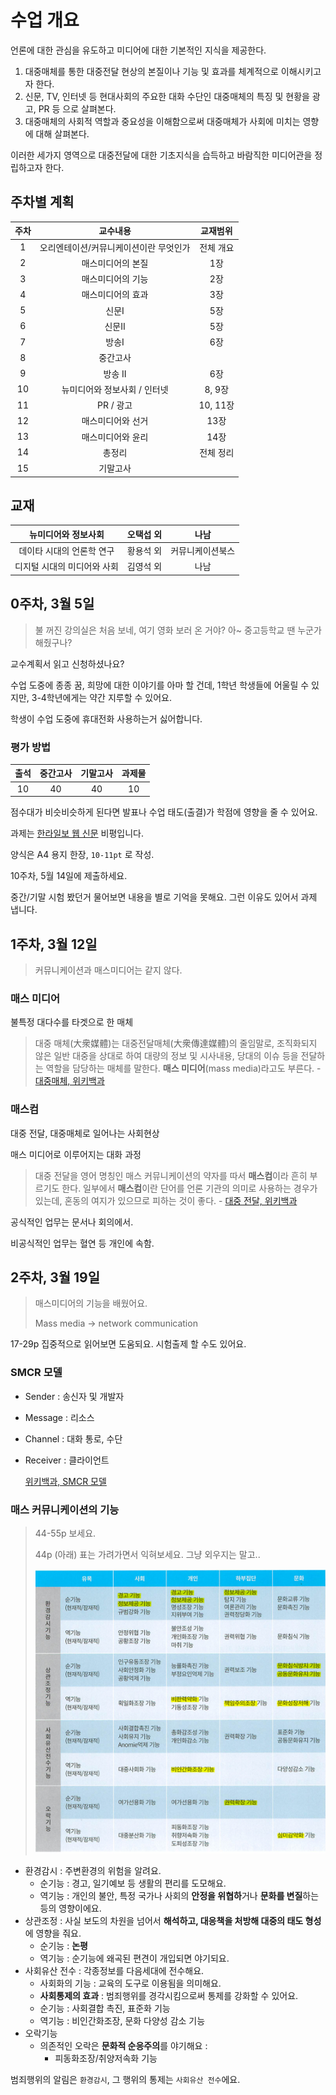 # 수업 개요
언론에 대한 관심을 유도하고 미디어에 대한 기본적인 지식을 제공한다.

1. 대중매체를 통한 대중전달 현상의 본질이나 기능 및 효과를 체계적으로 이해시키고자 한다.
2. 신문, TV, 인터넷 등 현대사회의 주요한 대화 수단인 대중매체의 특징 및 현황을 광고, PR 등 으로 살펴본다.
3. 대중매체의 사회적 역할과 중요성을 이해함으로써 대중매체가 사회에 미치는 영향에 대해 살펴본다.

이러한 세가지 영역으로 대중전달에 대한 기초지식을 습득하고 바람직한 미디어관을 정립하고자 한다.

## 주차별 계획
| 주차 | 교수내용 | 교재범위 |
|:--:|:--:|:--:|
| 1 | 오리엔테이션/커뮤니케이션이란 무엇인가 | 전체 개요 |
| 2 | 매스미디어의 본질 | 1장 |
| 3 | 매스미디어의 기능 | 2장 |
| 4 | 매스미디어의 효과 | 3장 |
| 5 | 신문I | 5장 |
| 6 | 신문II | 5장 |
| 7 | 방송I | 6장 |
| 8 | 중간고사 |  |
| 9 | 방송 II | 6장 |
| 10 | 뉴미디어와 정보사회 / 인터넷 | 8, 9장 |
| 11 | PR / 광고 | 10, 11장 |
| 12 | 매스미디어와 선거 | 13장 |
| 13 | 매스미디어와 윤리 | 14장 |
| 14 | 총정리 | 전체 정리 |
| 15 | 기말고사 |  |

## 교재
| 뉴미디어와 정보사회 | 오택섭 외 | 나남 |
|:--:|:---:|:--:|
| 데이타 시대의 언론학 연구 | 황용석 외 | 커뮤니케이션북스 |
| 디지털 시대의 미디어와 사회 | 김영석 외 | 나남 |

## 0주차, 3월 5일
> 불 꺼진 강의실은 처음 보네, 여기 영화 보러 온 거야? 아~ 중고등학교 땐 누군가 해줬구나?

교수계획서 읽고 신청하셨나요?

수업 도중에 종종 꿈, 희망에 대한 이야기를 아마 할 건데, 1학년 학생들에 어울릴 수 있지만, 3-4학년에게는 약간 지루할 수 있어요.

학생이 수업 도중에 휴대전화 사용하는거 싫어합니다.

### 평가 방법
| 출석 | 중간고사 | 기말고사 | 과제물 |
|:--:|:--:|:--:|:--:|
| 10 | 40 | 40 | 10 |

점수대가 비슷비슷하게 된다면 발표나 수업 태도(출결)가 학점에 영향을 줄 수 있어요.

과제는 [한라일보 웹 신문](http://www.ihalla.com/) 비평입니다.

양식은 A4 용지 한장, `10-11pt` 로 작성.

10주차, 5월 14일에 제출하세요.

중간/기말 시험 봤던거 물어보면 내용을 별로 기억을 못해요. 그런 이유도 있어서 과제 냅니다.

## 1주차, 3월 12일
>커뮤니케이션과 매스미디어는 같지 않다.

### 매스 미디어
불특정 대다수를 타겟으로 한 매체
> 대중 매체(大衆媒體)는 대중전달매체(大衆傳達媒體)의 줄임말로, 조직화되지 않은 일반 대중을 상대로 하여 대량의 정보 및 시사내용, 당대의 이슈 등을 전달하는 역할을 담당하는 매체를 말한다. **매스 미디어**(mass media)라고도 부른다. - [대중매체, 위키백과](https://ko.wikipedia.org/wiki/대중매체)

### 매스컴
대중 전달, 대중매체로 일어나는 사회현상

매스 미디어로 이루어지는 대화 과정

> 대중 전달을 영어 명칭인 매스 커뮤니케이션의 약자를 따서 **매스컴**이라 흔히 부르기도 한다. 일부에서 **매스컴**이란 단어를 언론 기관의 의미로 사용하는 경우가 있는데, 혼동의 여지가 있으므로 피하는 것이 좋다. - [대중 전달, 위키백과](https://ko.wikipedia.org/wiki/대중%20전달)

공식적인 업무는 문서나 회의에서.

 비공식적인 업무는 혈연 등 개인에 속함.

## 2주차, 3월 19일

> 매스미디어의 기능을 배웠어요.
>
> Mass media -> network communication

17-29p 집중적으로 읽어보면 도움되요. 시험출제 할 수도 있어요.

### SMCR 모델

- Sender : 송신자 및 개발자

- Message : 리소스

- Channel : 대화 통로, 수단

- Receiver : 클라이언트

  [위키백과, SMCR 모델](https://ko.wikipedia.org/wiki/%EC%BB%A4%EB%AE%A4%EB%8B%88%EC%BC%80%EC%9D%B4%EC%85%98_%EB%AA%A8%ED%98%95#Berlo)

### 매스 커뮤니케이션의 기능

> 44-55p 보세요.
>
> 44p (아래) 표는 가려가면서 익혀보세요. 그냥 외우지는 말고..
>
> ![](./MassFeature.png)

- 환경감시 : 주변환경의 위험을 알려요.
  - 순기능 : 경고, 일기예보 등 생활의 편리를 도모해요.
  - 역기능 : 개인의 불안, 특정 국가나 사회의 **안정을 위협하**거나 **문화를 변질**하는 등의 영향이에요.
- 상관조정 : 사실 보도의 차원을 넘어서 **해석하고, 대응책을 처방해 대중의 태도 형성**에 영향을 줘요.
  - 순기능 : **논평**
  - 역기능 : 순기능에 왜곡된 편견이 개입되면 야기되요.
- 사회유산 전수 : 각종정보를 다음세대에 전수해요.
  - 사회화의 기능 : 교육의 도구로 이용됨을 의미해요.
  - **사회통제의 효과** : 범죄행위를 경각시킴으로써 통제를 강화할 수 있어요.
  - 순기능 : 사회결합 촉진, 표준화 기능
  - 역기능 : 비인간화조장, 문화 다양성 감소 기능
- 오락기능
  - 의존적인 오락은 **문화적 순응주의**를 야기해요 :
    - 피동화조장/취양저속화 기능

범죄행위의 알림은 `환경감시`, 그 행위의 통제는 `사회유산 전수`에요.
